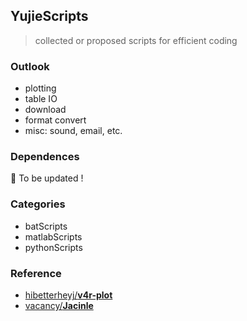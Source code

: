 ## YujieScripts

> collected or proposed scripts for efficient coding

### Outlook

- plotting
- table IO
- download
- format convert
- misc: sound, email, etc.

### Dependences

🚧 To be updated !

### Categories

- batScripts
- matlabScripts
- pythonScripts

### Reference

- [hibetterheyj/**v4r-plot**](hibetterheyj/v4r-plot)
- [vacancy/**Jacinle**](https://github.com/vacancy/Jacinle)